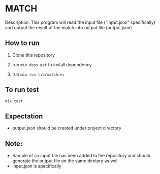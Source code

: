 # MATCH

Description: This program will read the input file ("input.json" specifically) and output the result of the match into output file (output.json)


## How to run

1. Clone this repository

2. run `mix deps.get` to install dependency

3. run `mix run lib/match.es`

## To run test

`mix test`

## Expectation

- output.json should be created under project directory

## Note: 

 - Sample of an input file has been added to the repository and should generate the output file on the same diretory as well
 - input.json is specifically 

